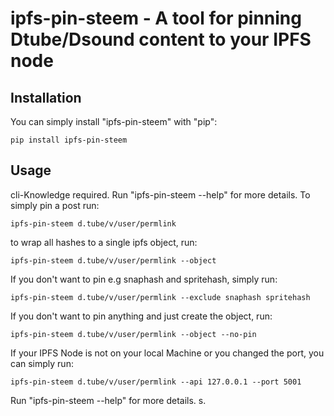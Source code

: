 # ipfs-pin-steem - A tool for pinning Dtube/Dsound content to your IPFS node

## Installation
You can simply install "ipfs-pin-steem" with "pip":

```
pip install ipfs-pin-steem
```

## Usage
cli-Knowledge required. Run "ipfs-pin-steem --help" for more details. To simply pin a post run:

```
ipfs-pin-steem d.tube/v/user/permlink
```

to wrap all hashes to a single ipfs object, run:

```
ipfs-pin-steem d.tube/v/user/permlink --object
```
If you don't want to pin e.g snaphash and spritehash, simply run:

```
ipfs-pin-steem d.tube/v/user/permlink --exclude snaphash spritehash
```

If you don't want to pin anything and just create the object, run:

```
ipfs-pin-steem d.tube/v/user/permlink --object --no-pin
```


If your IPFS Node is not on your local Machine or you changed the port, you can simply run:

```
ipfs-pin-steem d.tube/v/user/permlink --api 127.0.0.1 --port 5001
```
Run "ipfs-pin-steem --help" for more details.  s. 
